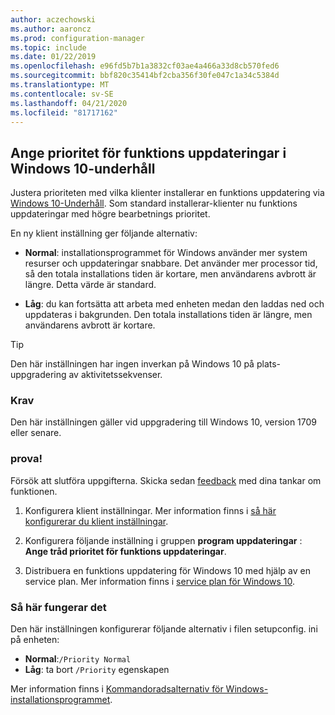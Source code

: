 ```yaml
---
author: aczechowski
ms.author: aaroncz
ms.prod: configuration-manager
ms.topic: include
ms.date: 01/22/2019
ms.openlocfilehash: e96fd5b7b1a3832cf03ae4a466a33d8cb570fed6
ms.sourcegitcommit: bbf820c35414bf2cba356f30fe047c1a34c5384d
ms.translationtype: MT
ms.contentlocale: sv-SE
ms.lasthandoff: 04/21/2020
ms.locfileid: "81717162"
---
```

## <a name="specify-priority-for-feature-updates-in-windows-10-servicing"></a><a name="bkmk_neo"></a>Ange prioritet för funktions uppdateringar i Windows 10-underhåll
<!--3734525-->

Justera prioriteten med vilka klienter installerar en funktions uppdatering via [Windows 10-Underhåll](../../../../../osd/deploy-use/manage-windows-as-a-service.md). Som standard installerar-klienter nu funktions uppdateringar med högre bearbetnings prioritet. 

En ny klient inställning ger följande alternativ: 

- **Normal**: installationsprogrammet för Windows använder mer system resurser och uppdateringar snabbare. Det använder mer processor tid, så den totala installations tiden är kortare, men användarens avbrott är längre. Detta värde är standard.  

- **Låg**: du kan fortsätta att arbeta med enheten medan den laddas ned och uppdateras i bakgrunden. Den totala installations tiden är längre, men användarens avbrott är kortare.  

<!-- - **Not configured**: Configuration Manager doesn't make changes to the thread priority property in the setupconfig.ini configuration file.   -->


> [!Tip]  
> Den här inställningen har ingen inverkan på Windows 10 på plats-uppgradering av aktivitetssekvenser.  


### <a name="prerequisites"></a>Krav

Den här inställningen gäller vid uppgradering till Windows 10, version 1709 eller senare.  


### <a name="try-it-out"></a>prova!

Försök att slutföra uppgifterna. Skicka sedan [feedback](../../../../understand/find-help.md#product-feedback) med dina tankar om funktionen.

1. Konfigurera klient inställningar. Mer information finns i [så här konfigurerar du klient inställningar](../../../../clients/deploy/configure-client-settings.md).  

2. Konfigurera följande inställning i gruppen **program uppdateringar** : **Ange tråd prioritet för funktions uppdateringar**.  

3. Distribuera en funktions uppdatering för Windows 10 med hjälp av en service plan. Mer information finns i [service plan för Windows 10](../../../../../osd/deploy-use/manage-windows-as-a-service.md#BKMK_ServicingPlan).  


### <a name="how-it-works"></a>Så här fungerar det

Den här inställningen konfigurerar följande alternativ i filen setupconfig. ini på enheten:

- **Normal**:`/Priority Normal`
- **Låg**: ta bort `/Priority` egenskapen

Mer information finns i [Kommandoradsalternativ för Windows-installationsprogrammet](https://docs.microsoft.com/windows-hardware/manufacture/desktop/windows-setup-command-line-options).

